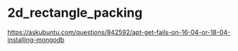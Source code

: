 # 2d_rectangle_packing

https://askubuntu.com/questions/842592/apt-get-fails-on-16-04-or-18-04-installing-mongodb